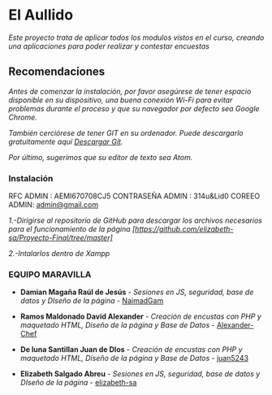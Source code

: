 # El Aullido

_Este proyecto trata de aplicar todos los modulos vistos en el curso, creando una aplicaciones para poder realizar y contestar encuestas_

## Recomendaciones

*Antes de comenzar la instalación, por favor asegúrese de tener espacio disponible en su dispositivo, una buena conexión Wi-Fi para evitar problemas durante el proceso y que su navegador por defecto sea Google Chrome.*

*También cerciórese de tener GIT en su ordenador. Puede descargarlo gratuitamente aquí [Descargar Git](https://git-scm.com/downloads).*

*Por último, sugerimos que su editor de texto sea Atom.*

### Instalación

RFC ADMIN : AEMI670708CJ5
CONTRASEÑA ADMIN : 314u&Lid0
COREEO ADMIN: admin@gmail.com

*1.-Dirigirse al repositorio de GitHub para descargar los archivos necesarios para el funcionamiento de la página [https://github.com/elizabeth-sa/Proyecto-Final/tree/master]*

*2.-Intalarlos dentro de Xampp*

### EQUIPO MARAVILLA
* **Damian Magaña Raúl de Jesús** - *Sesiones en JS, seguridad, base de datos y DIseño de la página* - [NaimadGam](https://github.com/NaimadGam)

* **Ramos Maldonado David Alexander** - *Creación de encustas con PHP y maquetado HTML, Diseño de la página y Base de Datos* - [Alexander-Chef](https://github.com/Alexander-Chef)

* **De luna Santillan Juan de DIos** - *Creación de encustas con PHP y maquetado HTML, Diseño de la página y Base de Datos* - [juan5243](https://github.com/juan5243)

* **Elizabeth Salgado Abreu** - *Sesiones en JS, seguridad, base de datos y DIseño de la página* - [elizabeth-sa](https://github.com/elizabeth-sa)

